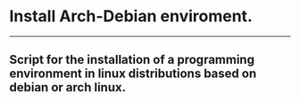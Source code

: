 # Install Arch-Debian enviroment.
--- 
## Script for the installation of a programming environment in linux distributions based on debian or arch linux.
